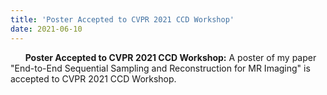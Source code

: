 ```yaml
---
title: 'Poster Accepted to CVPR 2021 CCD Workshop'
date: 2021-06-10
---
```


&nbsp;&nbsp;&nbsp;&nbsp;&nbsp; **Poster Accepted to CVPR 2021 CCD Workshop:** A poster of my paper "End-to-End Sequential Sampling and Reconstruction for MR Imaging" is accepted to CVPR 2021 CCD Workshop.
